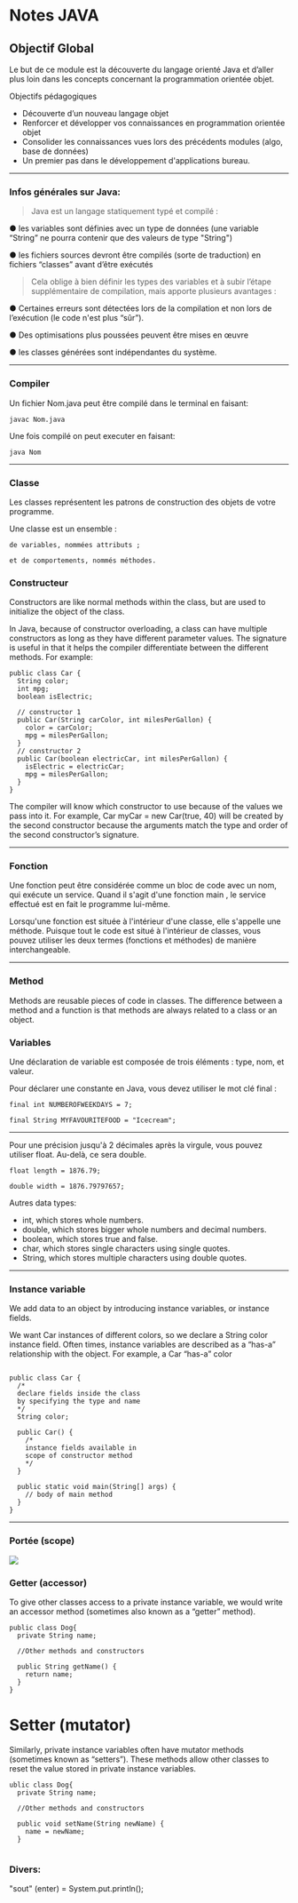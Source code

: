 # Notes JAVA

## Objectif Global

Le but de ce module est la découverte du langage orienté Java et d’aller plus loin dans les concepts
concernant la programmation orientée objet.

Objectifs pédagogiques
- Découverte d’un nouveau langage objet
- Renforcer et développer vos connaissances en programmation orientée objet
- Consolider les connaissances vues lors des précédents modules (algo, base de données)
- Un premier pas dans le développement d'applications bureau.

---

### Infos générales sur Java:

>Java est un langage statiquement typé et compilé :

● les variables sont définies avec un type de données (une variable “String” ne pourra contenir
que des valeurs de type "String")

● les fichiers sources devront être compilés (sorte de traduction) en fichiers “classes” avant
d’être exécutés
 
>Cela oblige à bien définir les types des variables et à subir l’étape supplémentaire de compilation,
mais apporte plusieurs avantages :

● Certaines erreurs sont détectées lors de la compilation et non lors de l’exécution (le code
n'est plus “sûr”).

● Des optimisations plus poussées peuvent être mises en œuvre

● les classes générées sont indépendantes du système.

---

### Compiler

Un fichier Nom.java peut être compilé dans le terminal en faisant: 

```
javac Nom.java
```

Une fois compilé on peut executer en faisant: 

```
java Nom
```

---

### Classe

Les classes représentent les patrons de construction des objets de votre programme.


Une classe est un ensemble :

    de variables, nommées attributs ;

    et de comportements, nommés méthodes.

### Constructeur

Constructors are like normal methods within the class, but are used to initialize the object of the class. 

In Java, because of constructor overloading, a class can have multiple constructors as long as they have different parameter values. The signature is useful in that it helps the compiler differentiate between the different methods. For example:

```
public class Car {
  String color;
  int mpg;
  boolean isElectric;
 
  // constructor 1
  public Car(String carColor, int milesPerGallon) {
    color = carColor;
    mpg = milesPerGallon;
  }
  // constructor 2
  public Car(boolean electricCar, int milesPerGallon) {
    isElectric = electricCar;
    mpg = milesPerGallon;
  }
}
```

The compiler will know which constructor to use because of the values we pass into it. For example, Car myCar = new Car(true, 40) will be created by the second constructor because the arguments match the type and order of the second constructor’s signature.

---

### Fonction 

Une fonction peut être considérée comme un bloc de code avec un nom, qui exécute un service. Quand il s'agit d'une fonction   main  , le service effectué est en fait le programme lui-même.

Lorsqu'une fonction est située à l'intérieur d'une classe, elle s'appelle une méthode. Puisque tout le code est situé à l'intérieur de classes, vous pouvez utiliser les deux termes (fonctions et méthodes) de manière interchangeable.

---

### Method

Methods are reusable pieces of code in classes. The difference between a method and a function is that methods are always related to a class or an object.

### Variables

Une déclaration de variable est composée de trois éléments : type, nom, et valeur.


Pour déclarer une constante en Java, vous devez utiliser le mot clé final :

```
final int NUMBEROFWEEKDAYS = 7;
```

```
final String MYFAVOURITEFOOD = "Icecream";
```

---

Pour une précision jusqu'à 2 décimales après la virgule, vous pouvez utiliser float.  Au-delà, ce sera  double.

```
float length = 1876.79;
```

```
double width = 1876.79797657;
```

Autres data types:
* int, which stores whole numbers.
* double, which stores bigger whole numbers and decimal numbers.
* boolean, which stores true and false.
* char, which stores single characters using single quotes.
* String, which stores multiple characters using double quotes.

---

### Instance variable

We add data to an object by introducing instance variables, or instance fields.

We want Car instances of different colors, so we declare a String color instance field. Often times, instance variables are described as a “has-a” relationship with the object. For example, a Car “has-a” color


```

public class Car {
  /*
  declare fields inside the class
  by specifying the type and name
  */
  String color;
 
  public Car() {
    /* 
    instance fields available in
    scope of constructor method
    */
  }
 
  public static void main(String[] args) {
    // body of main method
  }
}
```

---

### Portée (scope)

![](https://user.oc-static.com/upload/2021/12/02/16384488903952_p1c5-2.png)


### Getter (accessor)

To give other classes access to a private instance variable, we would write an accessor method (sometimes also known as a “getter” method).

```
public class Dog{
  private String name;
 
  //Other methods and constructors
 
  public String getName() {
    return name;
  }
}
```

# Setter (mutator)

Similarly, private instance variables often have mutator methods (sometimes known as “setters”). These methods allow other classes to reset the value stored in private instance variables.

```
ublic class Dog{
  private String name;
 
  //Other methods and constructors
 
  public void setName(String newName) {
    name = newName;
  }
 
```

### Divers: 

"sout" (enter) = System.put.println();



